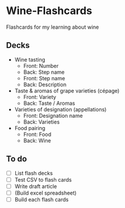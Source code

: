 # Wine-Flashcards
Flashcards for my learning about wine

## Decks

* Wine tasting
  * Front: Number
  * Back: Step name
  * Front: Step name
  * Back: Description
* Taste & aromas of grape varieties (cépage)
  * Front: Variety
  * Back: Taste / Aromas
* Varieties of designation (appellations)
  * Front: Designation name
  * Back: Varieties
* Food pairing
  * Front: Food
  * Back: Wine

## To do

- [ ] List flash decks
- [ ] Test CSV to flash cards
- [ ] Write draft article
- [ ] (Build excel spreadsheet)
- [ ] Build each flash cards